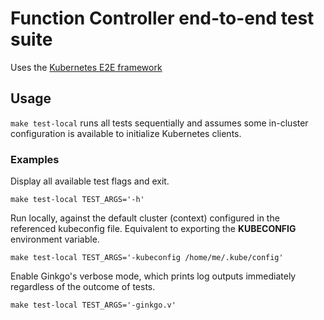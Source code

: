 # Function Controller end-to-end test suite

Uses the [Kubernetes E2E framework](https://godoc.org/k8s.io/kubernetes/test/e2e/framework)

## Usage

`make test-local` runs all tests sequentially and assumes some in-cluster configuration is available to initialize
Kubernetes clients.

### Examples

Display all available test flags and exit.

```console
make test-local TEST_ARGS='-h'
```

Run locally, against the default cluster (context) configured in the referenced kubeconfig file. Equivalent to exporting
the **KUBECONFIG** environment variable.

```console
make test-local TEST_ARGS='-kubeconfig /home/me/.kube/config'
```

Enable Ginkgo's verbose mode, which prints log outputs immediately regardless of the outcome of tests.

```console
make test-local TEST_ARGS='-ginkgo.v'
```
